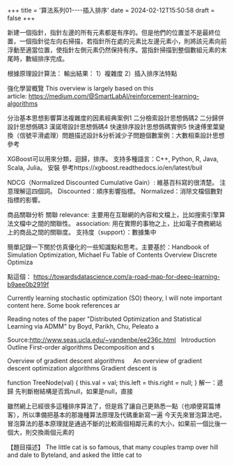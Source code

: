 
+++
title = '算法系列01----插入排序'
date = 2024-02-12T15:50:58
draft = false
+++
<!--more-->新建一個指針，指針左邊的所有元素都是有序的。但是他們的位置並不是最終位置，一個指針從左向右掃描，若指針所在處的元素比左邊元素小，則將該元素向前浮動至適當位置，使指針左側元素仍然保持有序。當指針掃描到整個數組元素的末尾時，數組排序完成。

根據原理設計算法：
輸出結果：
1）複雜度
2）插入排序法特點


強化學習概覽
This overview is largely based on this article: https://medium.com/@SmartLabAI/reinforcement-learning-algorithms








分治基本思想影響算法複雜度的因素經典案例1 二分檢索設計思想僞碼2 二分歸併設計思想僞碼3 漢諾塔設計思想僞碼4 快速排序設計思想僞碼實例5 快速傅里葉變換（信號平滑處理）問題描述設計&分析減少子問題個數案例：大數相乘設計思想參考




XGBoost可以用來分類，迴歸，排序。
支持多種語言：C++, Python, R, Java, Scala, Julia。
安裝
參考https://xgboost.readthedocs.io/en/latest/buil




NDCG（Normalized Discounted Cumulative Gain）: 維基百科寫的很清楚。
注意理解這四個詞。
Discounted：順序影響指標。
Normalized：消除文檔個數對指標的影響。




商品關聯分析
關聯
relevance: 主要用在互聯網的內容和文檔上，比如搜索引擎算法文檔中之間的關聯性。
association: 用在實際的事物之上，比如電子商務網站上的商品之間的關聯度。
支持度（support）：數據集中




簡單記錄一下關於仿真優化的一些知識點和思考。主要基於：Handbook of Simulation Optimization, Michael Fu
Table of Contents
Overview
Discrete Optimiza




點這個：
https://towardsdatascience.com/a-road-map-for-deep-learning-b9aee0b2919f




Currently learning stochastic optimization (SO) theory, I will note important content here. Some book references ar




Reading notes of the paper "Distributed Optimization and Statistical Learning via ADMM" by Boyd, Parikh, Chu, Peleato a




Source:http://www.seas.ucla.edu/~vandenbe/ee236c.html
 
Introduction
Outline
First-order algorithms
Decomposition and s




Overview of gradient descent algorithms
 
 
An overview of gradient descent optimization algorithms
Gradient descent is




function TreeNode(val) {
this.val = val;
this.left = this.right = null;
}
解一：遞歸
先判斷樹結構是否爲null，如果是null，直接




雖然網上已經很多這種排序算法了，但是爲了讓自己更熟悉一點（也順便寫篇博客），所以準備把基本的那幾種算法原理及代碼重新寫一遍
今天先來冒泡算法吧，冒泡算法的基本原理就是通過不斷的比較兩個相鄰元素的大小，如果前一個比後一個大，則交換兩個元素的




【題目描述】
The little cat is so famous, that many couples tramp over hill and dale to Byteland, and asked the little cat to

